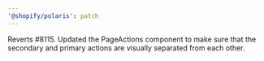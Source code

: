 ```yaml
---
'@shopify/polaris': patch
---
```


Reverts #8115. Updated the PageActions component to make sure that the secondary and primary actions are visually separated from each other.
